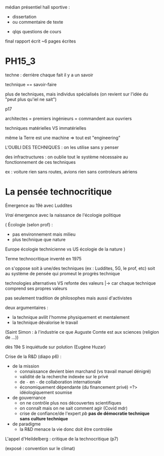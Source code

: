 médian présentiel hall sportive :
- dissertation
- ou commentaire de texte
+ qlqs questions de cours

final rapport écrit ~6 pages écrites

# PH15\_3

techne : derrière chaque fait il y a un savoir

technique == savoir-faire

plus de techniques, mais individus spécialisés (on revient sur l'idée du "peut
plus qu'iel ne sait")

p17

architectes = premiers ingénieurs
            = commandent aux ouvriers

techniques matérielles VS immatérielles

même la Terre est une machine
=> tout est "engineering"

L’OUBLI DES TECHNIQUES : on les utilise sans y penser

des infractructures : on oublie tout le système nécessaire au fonctionnement de
ces techniques

ex : voiture rien sans routes, avions rien sans controleurs aériens

# La pensée technocritique

Émergence au 19è avec Luddites

*Vrai* émergence avec la naissance de l'écologie politique

(
Écologie (selon prof) :
- pas environnement mais milieu
- plus technique que nature

Europe écologie technicienne vs US écologie de la nature
)

Terme technocritique inventé en 1975

on s'oppose soit à une/des techniques (ex : Luddites, 5G, le prof,  etc) soit
au système de pensée qui promeut le progrès technique

technologies alternatives VS refonte des valeurs
|-> car chaque technique comprend ses propres valeurs

pas seulement tradition de philosophes mais aussi d'activistes

deux argumentaires :
- la technique avilit l'homme physiquement et mentalement
- la technique dévalorise le travail

(Saint Simon : à l'industrie ce que Auguste Comte est aux sciences (religion
de ...))

dès 19è S inquiétude sur polution (Eugène Huzar)

Crise de la R&D (diapo p6) :

- de la mission
  - connaissance devient bien marchand (vs travail manuel dénigré)
  - validité de la recherche indexée sur le privé
  - de `-` en `-` de collaboration internationale
  - économiquement dépendante (du financement privé) =?> idéologiquement soumise
- de gouvernance
  - on ne contrôle plus nos découvertes scientifiques
  - on connaît mais on ne sait comment agir (Covid mdr)
  - crise de confiance/de l'expert *pb* **pas de démocratie technique sans culture technique**
- de paradigme
  - la R&D menace la vie donc doit être controlée

L'appel d'Heildelberg : critique de la technocritique (p7)

(exposé : convention sur le climat)

